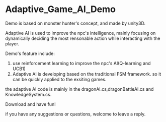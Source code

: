 # Adaptive_Game_AI_Demo

Demo is based on monster hunter's concept, and made by unity3D.

Adaptive AI is used to improve the npc's intelligence, mainly focusing on dynamically deciding the most rensonable action while interacting with the player.

Demo's feature include:
1. use reinforcement learning to improve the npc's AI(Q-learning and UCB1)
2. Adaptive AI is developing based on the traditional FSM framework. so it can be quickly applied to the exsiting games.

the adaptive AI code is mainly in the dragonAI.cs,dragonBattleAI.cs and KnowledgeSystem.cs.

Download and have fun!


if you have any suggestions or questions, welcome to leave a reply.
